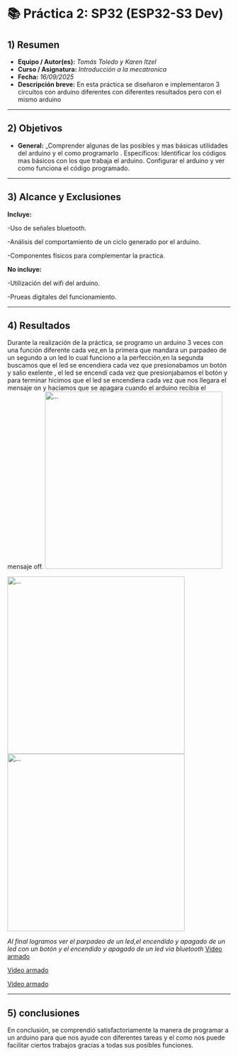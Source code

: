 # 📚 Práctica 2: SP32 (ESP32-S3 Dev)

## 1) Resumen

- **Equipo / Autor(es):** _Tomás Toledo y Karen Itzel_  
- **Curso / Asignatura:** _Introducción a la mecatronica_  
- **Fecha:** _16/09/2025_  
- **Descripción breve:** En esta práctica se diseñaron e implementaron 3 circuitos con arduino diferentes con diferentes resultados pero con el mismo arduino
---
## 2) Objetivos
- **General:** _Comprender algunas de las posibles y mas básicas utilidades del arduino y el como programarlo .
Específicos:
Identificar los códigos mas básicos con los que trabaja el arduino.
Configurar el arduino y ver como funciona el código programado.
---

## 3) Alcance y Exclusiones
**Incluye:**

-Uso de señales bluetooth.

-Análisis del comportamiento de un ciclo generado por el arduino.

-Componentes físicos para complementar la practica.

**No incluye:**

-Utilización del wifi del arduino.

-Prueas digitales del funcionamiento.

---


## 4) Resultados

Durante la realización de la práctica, se programo un arduino 3 veces con una función diferente cada vez,en la primera que mandara un parpadeo de un segundo a un led lo cual funciono a la perfección,en la segunda buscamos que el led se encendiera cada vez que presionabamos un botón y salio exelente , el led se encendí cada vez que presionjabamos el botón y para terminar hicimos que el led se encendiera cada vez que nos llegara el mensaje on y haciamos que se apagara cuando el arduino recibia el mensaje off.
<img src="../recursos/imgs/20250919_134527000_iOS.png" alt="..." width="400px">

<img src="../recursos/imgs/20250919_134533000_iOS.png" alt="..." width="400px">

<img src="../recursos/imgs/20250919_134549000_iOS.png" alt="..." width="400px">



_Al final logramos ver el parpadeo de un led,el encendido y apagado de un led con un botón y el encendido y apagado de un led via bluetooth_
[Video armado](https://youtu.be/omxTmuDJ3wE)

[Video armado](https://youtu.be/6Y0IOLZDePI)


[Video armado](https://youtu.be/L-nDj72QoGI)

---
## 5) conclusiones
En conclusión, se comprendió satisfactoriamente la manera de programar a un arduino para que nos ayude con diferentes tareas y el como nos puede facilitar ciertos trabajos gracias a todas sus posibles funciones.
